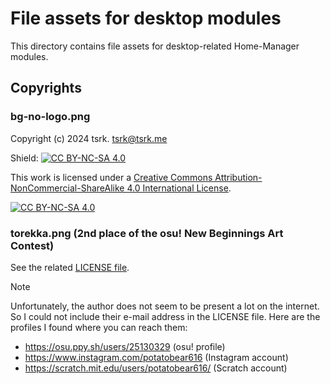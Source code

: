 # File assets for desktop modules

This directory contains file assets for desktop-related Home-Manager modules.

## Copyrights

### bg-no-logo.png

Copyright (c) 2024 tsrk. <tsrk@tsrk.me>

Shield: [![CC BY-NC-SA 4.0][cc-by-nc-sa-shield]][cc-by-nc-sa]

This work is licensed under a
[Creative Commons Attribution-NonCommercial-ShareAlike 4.0 International License][cc-by-nc-sa].

[![CC BY-NC-SA 4.0][cc-by-nc-sa-image]][cc-by-nc-sa]

[cc-by-nc-sa]: http://creativecommons.org/licenses/by-nc-sa/4.0/
[cc-by-nc-sa-image]: https://licensebuttons.net/l/by-nc-sa/4.0/88x31.png
[cc-by-nc-sa-shield]: https://img.shields.io/badge/License-CC%20BY--NC--SA%204.0-lightgrey.svg

### torekka.png (2nd place of the osu! New Beginnings Art Contest)

See the related [LICENSE file](./torekka.png.LICENSE).

> [!NOTE]
> Unfortunately, the author does not seem to be present a lot on the internet.
> So I could not include their e-mail address in the LICENSE file.
> Here are the profiles I found where you can reach them:
> - https://osu.ppy.sh/users/25130329 (osu! profile)
> - https://www.instagram.com/potatobear616 (Instagram account)
> - https://scratch.mit.edu/users/potatobear616/ (Scratch account)
